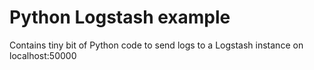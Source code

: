# Python Logstash example

Contains tiny bit of Python code to send logs to a Logstash instance on localhost:50000